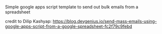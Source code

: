 Simple google apps script template to send out bulk emails from a spreadsheet

credit to Dilip Kashyap: https://blog.devgenius.io/send-mass-emails-using-google-apps-script-from-a-google-spreadsheet-fc2f79c9febd



